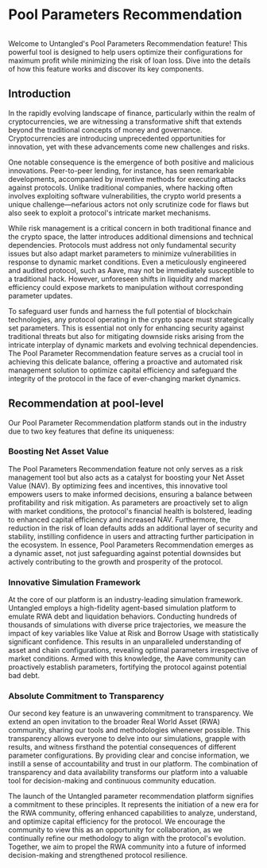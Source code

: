 # Pool Parameters Recommendation

<img src="/img/ml-quant/pool_parameters.jpeg" alt="" />

Welcome to Untangled's Pool Parameters Recommendation feature! This powerful tool is designed to help users optimize their configurations for maximum profit while minimizing the risk of loan loss. Dive into the details of how this feature works and discover its key components.

## Introduction

In the rapidly evolving landscape of finance, particularly within the realm of cryptocurrencies, we are witnessing a transformative shift that extends beyond the traditional concepts of money and governance. Cryptocurrencies are introducing unprecedented opportunities for innovation, yet with these advancements come new challenges and risks.

One notable consequence is the emergence of both positive and malicious innovations. Peer-to-peer lending, for instance, has seen remarkable developments, accompanied by inventive methods for executing attacks against protocols. Unlike traditional companies, where hacking often involves exploiting software vulnerabilities, the crypto world presents a unique challenge—nefarious actors not only scrutinize code for flaws but also seek to exploit a protocol's intricate market mechanisms.

While risk management is a critical concern in both traditional finance and the crypto space, the latter introduces additional dimensions and technical dependencies. Protocols must address not only fundamental security issues but also adapt market parameters to minimize vulnerabilities in response to dynamic market conditions. Even a meticulously engineered and audited protocol, such as Aave, may not be immediately susceptible to a traditional hack. However, unforeseen shifts in liquidity and market efficiency could expose markets to manipulation without corresponding parameter updates.

To safeguard user funds and harness the full potential of blockchain technologies, any protocol operating in the crypto space must strategically set parameters. This is essential not only for enhancing security against traditional threats but also for mitigating downside risks arising from the intricate interplay of dynamic markets and evolving technical dependencies. The Pool Parameter Recommendation feature serves as a crucial tool in achieving this delicate balance, offering a proactive and automated risk management solution to optimize capital efficiency and safeguard the integrity of the protocol in the face of ever-changing market dynamics.

## Recommendation at pool-level

Our Pool Parameter Recommendation platform stands out in the industry due to two key features that define its uniqueness:

### Boosting Net Asset Value

The Pool Parameters Recommendation feature not only serves as a risk management tool but also acts as a catalyst for boosting your Net Asset Value (NAV). By optimizing fees and incentives, this innovative tool empowers users to make informed decisions, ensuring a balance between profitability and risk mitigation. As parameters are proactively set to align with market conditions, the protocol's financial health is bolstered, leading to enhanced capital efficiency and increased NAV. Furthermore, the reduction in the risk of loan defaults adds an additional layer of security and stability, instilling confidence in users and attracting further participation in the ecosystem. In essence, Pool Parameters Recommendation emerges as a dynamic asset, not just safeguarding against potential downsides but actively contributing to the growth and prosperity of the protocol.

### Innovative Simulation Framework

At the core of our platform is an industry-leading simulation framework. Untangled employs a high-fidelity agent-based simulation platform to emulate RWA debt and liquidation behaviors. Conducting hundreds of thousands of simulations with diverse price trajectories, we measure the impact of key variables like Value at Risk and Borrow Usage with statistically significant confidence. This results in an unparalleled understanding of asset and chain configurations, revealing optimal parameters irrespective of market conditions. Armed with this knowledge, the Aave community can proactively establish parameters, fortifying the protocol against potential bad debt.

### Absolute Commitment to Transparency

Our second key feature is an unwavering commitment to transparency. We extend an open invitation to the broader Real World Asset (RWA) community, sharing our tools and methodologies whenever possible. This transparency allows everyone to delve into our simulations, grapple with results, and witness firsthand the potential consequences of different parameter configurations. By providing clear and concise information, we instill a sense of accountability and trust in our platform. The combination of transparency and data availability transforms our platform into a valuable tool for decision-making and continuous community education.

The launch of the Untangled parameter recommendation platform signifies a commitment to these principles. It represents the initiation of a new era for the RWA community, offering enhanced capabilities to analyze, understand, and optimize capital efficiency for the protocol. We encourage the community to view this as an opportunity for collaboration, as we continually refine our methodology to align with the protocol's evolution. Together, we aim to propel the RWA community into a future of informed decision-making and strengthened protocol resilience.
